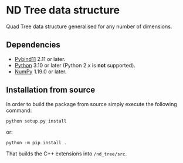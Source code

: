 # ND Tree data structure
Quad Tree data structure generalised for any number of dimensions.

## Dependencies

- [Pybind11](https://github.com/pybind/pybind11) 2.11 or later.
- [Python](https://www.python.org/) 3.10 or later (Python 2.x is **not** supported).
- [NumPy](https://numpy.org) 1.19.0 or later.

## Installation from source
In order to build the package from source simply execute the following command:

    python setup.py install

or:

    python -m pip install .

That builds the C++ extensions into ``/nd_tree/src``.